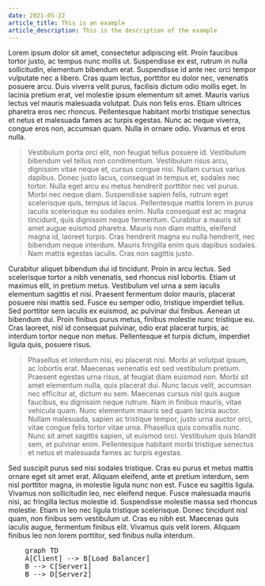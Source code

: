 ```yaml
---
date: 2021-05-22
article_title: This is an example
article_description: This is the description of the example
---
```


Lorem ipsum dolor sit amet, consectetur adipiscing elit. Proin faucibus tortor
justo, ac tempus nunc mollis ut. Suspendisse ex est, rutrum in nulla
sollicitudin, elementum bibendum erat. Suspendisse id ante nec orci tempor
vulputate nec a libero. Cras quam lectus, porttitor eu dolor nec, venenatis
posuere arcu. Duis viverra velit purus, facilisis dictum odio mollis eget. In
lacinia pretium erat, vel molestie ipsum elementum sit amet. Mauris varius
lectus vel mauris malesuada volutpat. Duis non felis eros. Etiam ultrices
pharetra eros nec rhoncus. Pellentesque habitant morbi tristique senectus et
netus et malesuada fames ac turpis egestas. Nunc ac neque viverra, congue eros
non, accumsan quam. Nulla in ornare odio. Vivamus et eros nulla.

> Vestibulum porta orci elit, non feugiat tellus posuere id. Vestibulum bibendum
> vel tellus non condimentum. Vestibulum risus arcu, dignissim vitae neque et,
> cursus congue nisi. Nullam cursus varius dapibus. Donec justo lacus, consequat
> in tempus et, sodales nec tortor. Nulla eget arcu eu metus hendrerit porttitor
> nec vel purus. Morbi nec neque diam. Suspendisse sapien felis, rutrum eget
> scelerisque quis, tempus id lacus. Pellentesque mattis lorem in purus iaculis
> scelerisque eu sodales enim. Nulla consequat est ac magna tincidunt, quis
> dignissim neque fermentum. Curabitur a mauris sit amet augue euismod pharetra.
> Mauris non diam mattis, eleifend magna id, laoreet turpis. Cras hendrerit
> magna eu nulla hendrerit, nec bibendum neque interdum. Mauris fringilla enim
> quis dapibus sodales. Nam mattis egestas iaculis. Cras non sagittis justo.

Curabitur aliquet bibendum dui id tincidunt. Proin in arcu lectus. Sed scelerisque tortor a nibh venenatis, sed rhoncus nisl lobortis. Etiam ut maximus elit, in pretium metus. Vestibulum vel urna a sem iaculis elementum sagittis et nisi. Praesent fermentum dolor mauris, placerat posuere nisi mattis sed. Fusce eu semper odio, tristique imperdiet tellus. Sed porttitor sem iaculis ex euismod, ac pulvinar dui finibus. Aenean ut bibendum dui. Proin finibus purus metus, finibus molestie nunc tristique eu. Cras laoreet, nisl id consequat pulvinar, odio erat placerat turpis, ac interdum tortor neque non metus. Pellentesque et turpis dictum, imperdiet ligula quis, posuere risus.

> Phasellus et interdum nisi, eu placerat nisi. Morbi at volutpat ipsum, ac
> lobortis erat. Maecenas venenatis est sed vestibulum pretium. Praesent egestas
> urna risus, at feugiat diam euismod non. Morbi sit amet elementum nulla, quis
> placerat dui. Nunc lacus velit, accumsan nec efficitur at, dictum eu sem.
> Maecenas cursus nisl quis augue faucibus, eu dignissim neque rutrum. Nam in
> finibus mauris, vitae vehicula quam. Nunc elementum mauris sed quam lacinia
> auctor. Nullam malesuada, sapien ac tristique tempor, justo urna auctor orci,
> vitae congue felis tortor vitae urna. Phasellus quis convallis nunc. Nunc sit
> amet sagittis sapien, ut euismod orci. Vestibulum quis blandit sem, et
> pulvinar enim. Pellentesque habitant morbi tristique senectus et netus et
> malesuada fames ac turpis egestas.

Sed suscipit purus sed nisi sodales tristique. Cras eu purus et metus mattis ornare eget sit amet erat. Aliquam eleifend, ante et pretium interdum, sem nisl porttitor magna, in molestie ligula nunc non est. Fusce eu sagittis ligula. Vivamus non sollicitudin leo, nec eleifend neque. Fusce malesuada mauris nisi, ac fringilla lectus molestie id. Suspendisse molestie massa sed rhoncus molestie. Etiam in leo nec ligula tristique scelerisque. Donec tincidunt nisl quam, non finibus sem vestibulum ut. Cras eu nibh est. Maecenas quis iaculis augue, fermentum finibus elit. Vivamus quis velit lorem. Aliquam finibus leo non lorem porttitor, sed finibus nulla interdum.

<pre class="mermaid">
    graph TD
    A[Client] --> B[Load Balancer]
    B --> C[Server1]
    B --> D[Server2]
</pre>
